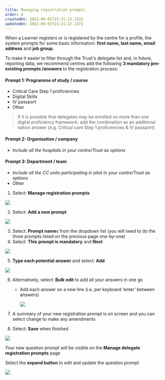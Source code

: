 ```yaml
---
title: Managing registration prompts
order: 4
createdAt: 2022-09-01T15:21:22.133Z
updatedAt: 2022-09-01T15:21:22.137Z
---
```

When a Learner registers or is registered by the centre for a profile, the system prompts for some basic information: **first name, last name, email address** and **job group**. ​

To make it easier to filter through the Trust's delegate list and, in future, reporting data, we recommend centres add the following **3 mandatory pre-existing prompts /answers** to the registration process:

#### Prompt 1: Programme of study / course ​

* Critical Care Step 1 proficiencies​
* Digital Skills​
* IV passport ​
* Other

> If it is possible that delegates may be enrolled on more than one digital proficiency framework, add the combination as an additional option answer (e.g. Critical care Step 1 proficiencies & IV passport)

#### Prompt 2: Organisation / company​

* *Include all the hospitals in your centre/Trust as options*

#### Prompt 3: Department / team

* *Include all the CC units participating in pilot in your centre/Trust as options*
* Other

1. Select: **Manage registration prompts​**

![](/img/ccm-ca_centre-configuration_manager-registration-prompts.png)

2. Select: **Add a new prompt​**

![](/img/cm-2-12-Config.jpg)

3. Select: **Prompt name**s from the dropdown list (you will need to do the three prompts listed on the previous page one-by-one)​
4. Select: **This** **prompt is mandatory** and **Next​**

![](/img/cm-2-13-Config.jpg)

5. **Type each potential answer** and select: **Add**​

![](/img/cm-2-14-Config.jpg)

6. Alternatively, select: **Bulk edit** to add all your answers in one go​

   * Add each answer on a new line (i.e. per keyboard ‘enter’ between answers)​

      ![](/img/cm-2-15-Config.jpg)
7. A summary of your new registration prompt is on screen and you can select change to make any amendments​
8. Select: **Save** when finished​

![](/img/cm-2-16-Config.jpg)

Your new question prompt will be visible on the **Manage delegate registration prompts** page​

Select the **expand button** to edit and update the question prompt

![](/img/cm-2-17-Config.jpg)